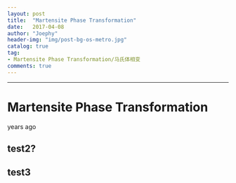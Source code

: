 ```yaml
---
layout: post
title:  "Martensite Phase Transformation"
date:   2017-04-08
author: "Joephy"
header-img: "img/post-bg-os-metro.jpg"
catalog: true
tag:
- Martensite Phase Transformation/马氏体相变
comments: true
---
```


-----------

# Martensite Phase Transformation

 years ago

## test2?


## test3


